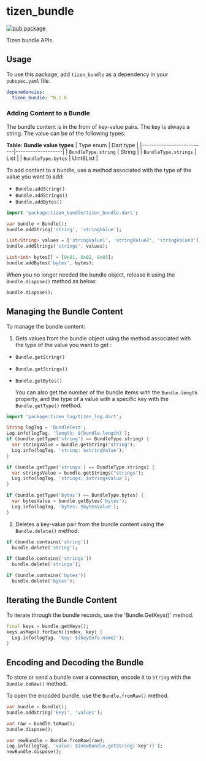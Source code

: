 # tizen_bundle

[![pub package](https://img.shields.io/pub/v/tizen_bundle.svg)](https://pub.dev/packages/tizen_bundle)

Tizen bundle APIs.

## Usage

To use this package, add `tizen_bundle` as a dependency in your `pubspec.yaml` file.

```yaml
depenedencies:
  tizen_bundle: ^0.1.0
```

### Adding Content to a Bundle

The bundle content is in the from of key-value pairs. The key is always a string. The value can be of the following types:

**Table: Bundle value types**
| Type enum                | Dart type         |
|--------------------------|-------------------|
| `BundleType.string`      | String            |
| `BundleType.strings`     | List<String>      |
| `BundleType.bytes`       | Uint8List         |

To add content to a bundle, use a method associated with the type of the value you want to add:

- `Bundle.addString()`
- `Bundle.addStrings()`
- `Bundle.addBytes()`

```dart
import 'package:tizen_bundle/tizen_bundle.dart';

var bundle = Bundle();
bundle.addString('string', 'stringValue');

List<String> values = ['stringValue1', 'stringValue2', 'stringValue3'];
bundle.addStrings('strings', values);

List<int> bytes[] = [0x01, 0x02, 0x03];
bundle.addBytes('bytes', bytes);
```

When you no longer needed the bundle object, release it using the `Bundle.dispose()` method as below:

``` dart
bundle.dispose();
```

## Managing the Bundle Content

To manage the bundle content:

1. Gets values from the bundle object using the method associated with the type of the value you want to get :

- `Bundle.getString()`
- `Bundle.getStrings()`
- `Bundle.getBytes()`

  You can also get the number of the bundle items with the `Bundle.length` property, and the type of a value with a specific key with the `Bundle.getType()` method.

```dart
import 'package:tizen_log/tizen_log.dart';

String logTag = 'BundleTest';
Log.info(logTag, 'length: ${bundle.length}');
if (bundle.getType('string') == BundleType.string) {
  var stringValue = bundle.getString("string");
  Log.info(logTag, 'string: $stringValue');
}

if (bundle.getType('strings') == BundleType.strings) {
  var stringsValue = bundle.getStrings("strings");
  Log.info(logTag, 'strings: $stringsValue');
}

if (bundle.getType('bytes') == BundleType.bytes) {
  var bytesValue = bundle.getBytes('bytes');
  Log.info(logTag, 'bytes: $bytesValue');
}
```

2. Deletes a key-value pair from the bundle content using the `Bundle.delete()` method:

```dart
if (bundle.contains('string'))
  bundle.delete('string');

if (bundle.contains('strings'))
  bundle.delete('strings');

if (bundle.contains('bytes'))
  bundle.delete('bytes');
```

## Iterating the Bundle Content

To iterate through the bundle records, use the 'Bundle.GetKeys()' method:

```dart
final keys = bundle.getKeys();
keys.asMap().forEach((index, key) {
  Log.info(logTag, 'key: ${keyInfo.name}');
}

```

## Encoding and Decoding the Bundle

To store or send a bundle over a connection, encode it to `String` with the `Bundle.toRaw()` method.

To open the encoded bundle, use the `Bundle.fromRaw()` method.

```dart
var bundle = Bundle();
bundle.addString('key1', 'value1');

var raw = bundle.toRaw();
bundle.dispose();

var newBundle = Bundle.fromRaw(raw);
Log.info(logTag, 'value: ${newBundle.getString('key')}');
newBundle.dispose();
```
